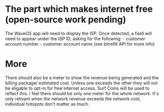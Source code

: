 # The part which makes internet free (open-source work pending)

The WaveOS app will need to display the ISP. Once detected, a field will need to appear under the ISP ID, asking for the following: 
    - customer account number
    - customer account name (see bitrefill API for more info) 
 
# More

There should also be a meter to show the revenue being generated and the billing package/ estimated cost. 
Unless one exceeds the other they will not be eligable to opt-in for free internet access. 
Surf Coins will be used to reflect this. 
I feel there should be only one meter for the whole network. 
It's only relivant when the network revenue exceeds the network cost, individual hotspots don't matter as much. 
